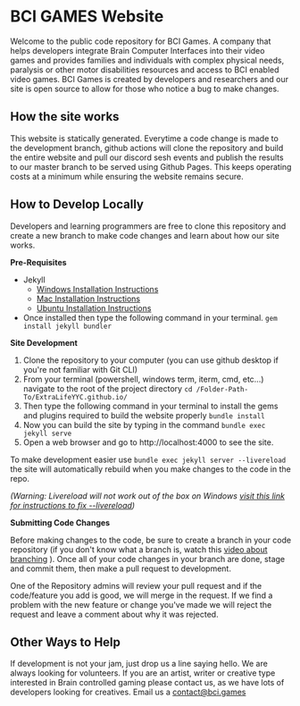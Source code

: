 # BCI GAMES Website

Welcome to the public code repository for BCI Games. A company that helps developers integrate Brain Computer Interfaces into their video games and provides families and individuals with complex physical needs, paralysis or other motor disabilities resources and access to BCI enabled video games. BCI Games is created by developers and researchers and our site is open source to allow for those who notice a bug to make changes.

## How the site works
This website is statically generated. Everytime a code change is made to the development branch, github actions will clone the repository and build the entire website and pull our discord sesh events and publish the results to our master branch to be served using Github Pages. This keeps operating costs at a minimum while ensuring the website remains secure.

## How to Develop Locally

Developers and learning programmers are free to clone this repository and create a new branch to make code changes and learn about how our site works.

**Pre-Requisites**
- Jekyll
  - [Windows Installation Instructions](https://jekyllrb.com/docs/installation/windows/)
  - [Mac Installation Instructions](https://jekyllrb.com/docs/installation/macos/)
  - [Ubuntu Installation Instructions](https://jekyllrb.com/docs/installation/ubuntu/)
- Once installed then type the following command in your terminal. ```gem install jekyll bundler```

**Site Development**

1. Clone the repository to your computer (you can use github desktop if you're not familiar with Git CLI)
2. From your terminal (powershell, windows term, iterm, cmd, etc...) navigate to the root of the project directory ```cd /Folder-Path-To/ExtraLifeYYC.github.io/```
3. Then type the following command in your terminal to install the gems and plugins required to build the website properly ```bundle install```
4. Now you can build the site by typing in the command ```bundle exec jekyll serve ```
5. Open a web browser and go to http://localhost:4000 to see the site.

To make development easier use ```bundle exec jekyll server --livereload``` the site will automatically rebuild when you make changes to the code in the repo. 

*(Warning: Livereload will not work out of the box on Windows [visit this link for instructions to fix --livereload](https://robbinespu.gitlab.io/blog/2020/10/16/jekyll-unable-to-load-the-eventmachine-c-extension/))*


**Submitting Code Changes**

Before making changes to the code, be sure to create a branch in your code repository (if you don't know what a branch is, watch this [video about branching](https://youtu.be/QV0kVNvkMxc) ). Once all of your code changes in your branch are done, stage and commit them, then make a pull request to development.

One of the Repository admins will review your pull request and if the code/feature you add is good, we will merge in the request. If we find a problem with the new feature or change you've made we will reject the request and leave a comment about why it was rejected.

## Other Ways to Help

If development is not your jam, just drop us a line saying hello. We are always looking for volunteers. If you are an artist, writer or creative type interested in Brain controlled gaming please contact us, as we have lots of developers looking for creatives. Email us a contact@bci.games
